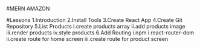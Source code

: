 #MERN AMAZON

#Lessons
1.Introduction
2.Install Tools
3.Create React App
4.Create Git Repository
5.List Products
 i.create products array
 ii.add products image
 iii.render products
 iv.style products
6.Add Routing
 i.npm i react-router-dom
 ii.create route for home screen
 iii.create route for product screen